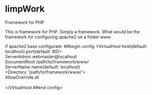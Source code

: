 # limpWork
Framework for PHP

This is framework for PHP. Simply a framework.
What would be the framework for configuring apache2 on a folder www


if apache2 base configurate:
##begin config
<VirtualHost host(default: localhost):port(default: 80)><br>
ServerAdmin webmaster@localhost<br>
DocumentRoot /path/to/framework/www/<br>
ServerName name(default: localhost)<br>
<Directory '/path/to/framework/www/'><br>
AllowOverride all<br>
</Directory><br>
</VirtualHost ##end config>
